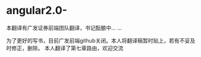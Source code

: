 # angular2.0-
本翻译有广发证券前端团队翻译，书记酝酿中... ...

为了更好的写书，目前广发前端github关闭。本人将翻译稿暂时贴上，若有不妥及时修正，删除。
本人翻译了第七章路由，欢迎交流

